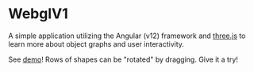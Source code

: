 # WebglV1

A simple application utilizing the Angular (v12) framework and [three.js](https://threejs.org/) to learn more about object graphs and user interactivity.

See [demo](https://daveteply.github.io/webgl-v1?v=6)! Rows of shapes can be "rotated" by dragging. Give it a try!
